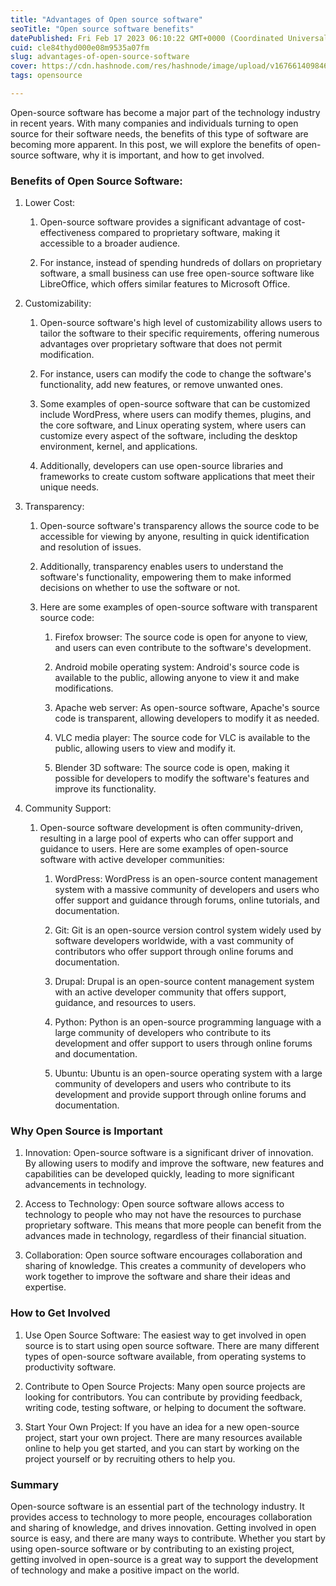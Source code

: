 ```yaml
---
title: "Advantages of Open source software"
seoTitle: "Open source software benefits"
datePublished: Fri Feb 17 2023 06:10:22 GMT+0000 (Coordinated Universal Time)
cuid: cle84thyd000e08m9535a07fm
slug: advantages-of-open-source-software
cover: https://cdn.hashnode.com/res/hashnode/image/upload/v1676614098464/53fecb1c-193f-45bd-a1b1-f2685e90728b.png
tags: opensource

---
```


Open-source software has become a major part of the technology industry in recent years. With many companies and individuals turning to open source for their software needs, the benefits of this type of software are becoming more apparent. In this post, we will explore the benefits of open-source software, why it is important, and how to get involved.

### Benefits of Open Source Software:

1. Lower Cost:
    
    1. Open-source software provides a significant advantage of cost-effectiveness compared to proprietary software, making it accessible to a broader audience.
        
    2. For instance, instead of spending hundreds of dollars on proprietary software, a small business can use free open-source software like LibreOffice, which offers similar features to Microsoft Office.
        
2. Customizability:
    
    1. Open-source software's high level of customizability allows users to tailor the software to their specific requirements, offering numerous advantages over proprietary software that does not permit modification.
        
    2. For instance, users can modify the code to change the software's functionality, add new features, or remove unwanted ones.
        
    3. Some examples of open-source software that can be customized include WordPress, where users can modify themes, plugins, and the core software, and Linux operating system, where users can customize every aspect of the software, including the desktop environment, kernel, and applications.
        
    4. Additionally, developers can use open-source libraries and frameworks to create custom software applications that meet their unique needs.
        
3. Transparency:
    
    1. Open-source software's transparency allows the source code to be accessible for viewing by anyone, resulting in quick identification and resolution of issues.
        
    2. Additionally, transparency enables users to understand the software's functionality, empowering them to make informed decisions on whether to use the software or not.
        
    3. Here are some examples of open-source software with transparent source code:
        
        1. Firefox browser: The source code is open for anyone to view, and users can even contribute to the software's development.
            
        2. Android mobile operating system: Android's source code is available to the public, allowing anyone to view it and make modifications.
            
        3. Apache web server: As open-source software, Apache's source code is transparent, allowing developers to modify it as needed.
            
        4. VLC media player: The source code for VLC is available to the public, allowing users to view and modify it.
            
        5. Blender 3D software: The source code is open, making it possible for developers to modify the software's features and improve its functionality.
            
4. Community Support:
    
    1. Open-source software development is often community-driven, resulting in a large pool of experts who can offer support and guidance to users. Here are some examples of open-source software with active developer communities:
        
        1. WordPress: WordPress is an open-source content management system with a massive community of developers and users who offer support and guidance through forums, online tutorials, and documentation.
            
        2. Git: Git is an open-source version control system widely used by software developers worldwide, with a vast community of contributors who offer support through online forums and documentation.
            
        3. Drupal: Drupal is an open-source content management system with an active developer community that offers support, guidance, and resources to users.
            
        4. Python: Python is an open-source programming language with a large community of developers who contribute to its development and offer support to users through online forums and documentation.
            
        5. Ubuntu: Ubuntu is an open-source operating system with a large community of developers and users who contribute to its development and provide support through online forums and documentation.
            

### Why Open Source is Important

1. Innovation: Open-source software is a significant driver of innovation. By allowing users to modify and improve the software, new features and capabilities can be developed quickly, leading to more significant advancements in technology.
    
2. Access to Technology: Open source software allows access to technology to people who may not have the resources to purchase proprietary software. This means that more people can benefit from the advances made in technology, regardless of their financial situation.
    
3. Collaboration: Open source software encourages collaboration and sharing of knowledge. This creates a community of developers who work together to improve the software and share their ideas and expertise.
    

### How to Get Involved

1. Use Open Source Software: The easiest way to get involved in open source is to start using open source software. There are many different types of open-source software available, from operating systems to productivity software.
    
2. Contribute to Open Source Projects: Many open source projects are looking for contributors. You can contribute by providing feedback, writing code, testing software, or helping to document the software.
    
3. Start Your Own Project: If you have an idea for a new open-source project, start your own project. There are many resources available online to help you get started, and you can start by working on the project yourself or by recruiting others to help you.
    

### Summary

Open-source software is an essential part of the technology industry. It provides access to technology to more people, encourages collaboration and sharing of knowledge, and drives innovation. Getting involved in open source is easy, and there are many ways to contribute. Whether you start by using open-source software or by contributing to an existing project, getting involved in open-source is a great way to support the development of technology and make a positive impact on the world.